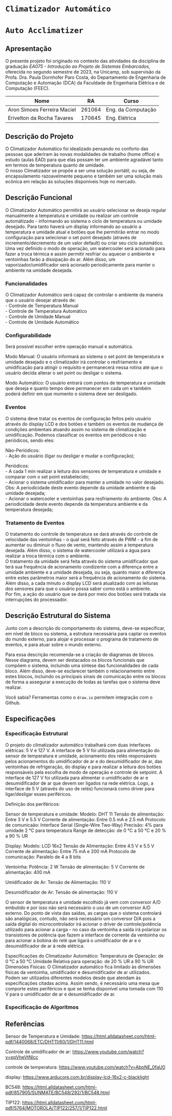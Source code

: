 # ` Climatizador Automático `
# ` Auto Acclimatizer `

## Apresentação

O presente projeto foi originado no contexto das atividades da disciplina de graduação *EA075 - Introdução ao Projeto de Sistemas Embarcados*, 
oferecida no segundo semestre de 2023, na Unicamp, sob supervisão da Profa. Dra. Paula Dornhofer Paro Costa, do Departamento de Engenharia de Computação e Automação (DCA) da Faculdade de Engenharia Elétrica e de Computação (FEEC).


|Nome  | RA | Curso|
|--|--|--|
| Aron Simoes Ferreira Maciel  | 261064 | Eng. da Computação|
| Erivelton da Rocha Tavares   | 170645 | Eng. Elétrica|


## Descrição do Projeto
O Climatizador Automático foi idealizado pensando no conforto das pessoas que aderiram às novas modalidades de trabalho (home office) e estudo (aulas EAD) para que elas possam ter um ambiente agradável tanto em termos de temperatura quanto de umidade.  
O nosso Climatizador se propõe a ser uma solução portátil, ou seja, de encapsulamento razoavelmente pequeno e também ser uma solução mais ecônica em relação às soluções disponíveis hoje no mercado.


## Descrição Funcional
O Climatizador Automático permitirá ao usuário selecionar se deseja regular manualmente a temperatura e umidade ou realizar um controle automátizado - informando ao sistema o ciclo de temperatura ou umidade desejado. Para tanto haverá um display informando ao usuário a temperatura e umidade atual e botões que lhe permitirão entrar no modo configuração para selecionar o set point desejado (através de incremento/decremento de um valor default) ou criar seu ciclo automático.  
Uma vez definido o modo de operação, um watercooler será acionado para fazer a troca térmica e assim permitir resfriar ou aquecer o ambiente e ventoinhas farão a dissipação do ar. Além disso, um vaporizador/umidificador será acionado periodicamente para manter o ambiente na umidade desejada.


### Funcionalidades
O Climatizador Automático será capaz de controlar o ambiente da maneira que o usuário desejar através de:  
    - Controle de Temperatura Manual  
    - Controle de Temperatura Automático  
    - Controle de Umidade Manual  
    - Controle de Umidade Automático

### Configurabilidade
Será possível escolher entre operação manual e automática.  
  
Modo Manual: O usuário informará ao sistema o set point de temperatura e umidade desejado e o climatizador irá controlar o resfriamento e umidificação para atingir o requisito e permanecerá nessa rotina até que o usuário decida alterar o set point ou desligar o sistema.  
  
Modo Automático: O usuário entrará com pontos de temperatura e umidade que deseja e quanto tempo deve permanecer em cada um e também poderá definir em que momento o sistema deve ser desligado.


### Eventos
O sistema deve tratar os eventos de configuração feitos pelo usuário através do display LCD e dos botões e também os eventos de mudança de condições ambientais atuando assim no sistema de climatização e umidificação. Podemos classificar os eventos em periódicos e não periódicos, sendo eles:  
  
Não-Periódicos:  
    - Ação do usuário (ligar ou desligar e mudar a configuração);  
  
Periódicos:  
    - A cada 1 min realizar a leitura dos sensores de temperatura e umidade e comparar com o set point estabelecido;  
    - Acionar o sistema umidificador para manter a umidade no valor desejado. 
    Obs: A periodicidade deste evento depende da umidade ambiente e da umidade desejada;  
    - Acionar o watercooler e ventoinhas para resfriamento do ambiente.
    Obs: A periodicidade deste evento depende da temperatura ambiente e da temperatura desejada;


### Tratamento de Eventos
O tratamento do controle de temperatura se dará através do controle de velocidade das ventoinhas - o qual será feito através de PWM - a fim de aumentar ou diminuir o fluxo de vento, mantendo assim a temperatura desejada. Além disso, o sistema de watercooler utilizará a água para realizar a troca térmica com o ambiente.  
O tratamento da umidade será feita através do sistema umidificador que terá sua frequência de acionamento condizente com a diferença entre a umidade ambiente e a umidade desejada, ou seja, quanto maior a diferença entre estes parâmetros maior será a frequência de acionamento do sistema.  
Além disso, a cada minuto o display LCD será atualizado com as leituras dos sensores para que o usuário possa saber como está o ambiente.  
Por fim, a ação do usuário que se dará por meio dos botões será tratada via interrupções do processador.

## Descrição Estrutural do Sistema
Junto com a descrição do comportamento do sistema, deve-se especificar, em nível de bloco ou sistema, a estrutura necessária 
para captar os eventos do mundo externo, para alojar e processar o programa de tratamento de eventos, e para atuar sobre o mundo externo.

Para essa descrição recomenda-se a criação de diagramas de blocos.
Nesse diagrama, devem ser destacados os blocos funcionais que compõem o sistema, incluindo uma síntese das funcionalidades de cada bloco.
Além disso, deve-se esclarecer também o relacionamento entre estes blocos, incluindo os principais sinais de comunicação entre
os blocos de forma a assegurar a execução de todas as tarefas que o sistema deve realizar.

Você sabia? Ferramentas como o `draw.io` permitem integração com o Github.


## Especificações

### Especificação Estrutural

O projeto do climatizador automático trabalhará com duas interfaces elétricas: 5 V e 127 V. 
A interface de 5 V foi utilizada para alimentação do sensor de temperatura e umidade, acionamento dos relés responsáveis pelos acionamentos do umidificador de ar e do desumidificador de ar, das ventoinhas de refrigeração, do display e para realizar a leitura dos botões responsáveis pela escolha de modo de operação e controle de setpoint.
A interface de 127 V foi utilizada para alimentar o umidificador de ar e desumidificador de ar que devem ser ligados na rede elétrica. Logo, a interface de 5 V (através do uso de relés) funcionará como driver para ligar/desligar esses periféricos.

Definição dos periféricos:

Sensor de temperatura e umidade: 
Modelo: DHT 11
Tensão de alimentação: Entre 3 V e 5.5 V
Corrente de alimentação: Entre 0.5 mA e 2.5 mA
Protocolo de comunicaão: Interface Serial (Single-Wire Two-Way)
Precisão: 4% para umidade 2 °C para temperatura
Range de detecção: de 0 °C a 50 °C e 20 % a 90 % UR

Display:
Modelo: LCD 16x2 
Tensão de Alimentação: Entre 4.5 V e 5.5 V
Corrente de alimentação: Entre 75 mA  e 200 mA
Protocolo de comunicação: Paralelo de 4 a 8 bits

Ventoinha: 
Potência: 2 W
Tensão de alimentação: 5 V
Corrente de alimentação: 400 mA

Umidificador de Ar:
Tensão de Alimentação: 110 V

Desumidificador de Ar:
Tensão de alimentação: 110 V

O sensor de temperatura e umidade escolhido já vem com conversor A/D embutido e por isso não será necessário o uso de um conversor A/D externo. Do ponto de vista das saídas, as cargas que o sistema controlará são analógicas, contudo, não será necessário um conversor D/A pois a saída digital do microcontrolador irá acionar o driver de controle/potência utilizado para acionar a carga - no caso da ventoinha a saída irá polarizar os transistores de potência que fazem a interface de corrente da ventoinha ou para acionar a bobina do relé que ligará o umidificador de ar e o desumidificador de ar à rede elétrica.

Especificações do Climatizador Automático:
Temperatura de Operação: de 0 °C a 50 °C
Umidade Relativa para operação: de 20 % UR a 90 % UR
Dimensões Físicas: O Climatizador automático fica limitado às dimensões físicas da ventoinha, umidificador e desumidificador de ar utilizados. Podem ser utilizados diferentes modelos desde que atendam às especificações citadas acima. Assim sendo, é necessário uma mesa que comporte estes periféricos e que se tenha disponível uma tomada com 110 V para o umidificador de ar e desumidificador de ar.

### Especificação de Algoritmos


## Referências
Sensor de Temperatura e Umidade:
https://html.alldatasheet.com/html-pdf/1440068/ETC/DHT11/60/1/DHT11.html

Controle de umidificador de ar:
https://www.youtube.com/watch?v=ppVheVtNlcc

controle de temperatura:
https://www.youtube.com/watch?v=AbpNE_0faU0

display:
https://www.arducore.com.br/display-lcd-16x2-c-blacklight

BC548:
https://html.alldatasheet.com/html-pdf/857905/SUNMATE/BC548/292/1/BC548.html

TIP122: 
https://html.alldatasheet.com/html-pdf/5764/MOTOROLA/TIP122/257/1/TIP122.html



